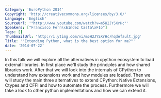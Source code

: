 ```yaml
---
Category: 'EuroPython 2014'
Copyright: 'http://creativecommons.org/licenses/by/3.0/'
Language: 'English'
SourceUrl: '"http://www.youtube.com/watch?v=m5H2JYSXrHc"'
Speakers: ["Francisco Fern\xE1ndez Casta\xF1o"]
Tags: []
ThumbnailUrl: 'http://i.ytimg.com/vi/m5H2JYSXrHc/hqdefault.jpg'
Title: '"Extending Python, what is the best option for me?"'
date: '2014-07-22'
---
```

In this talk we will explore all the alternatives in cpython ecosystem to load external libraries. In first place we'll study the principles and how shared libraries work. After that we will look into the internals of CPython to understand how extensions work and how modules are loaded. Then we will study the main three alternatives to extend CPython: Native Extensions, Ctypes and CFFI and how to automate the process. 
Furthermore we will take a look to other python implementations and how we can extend it.